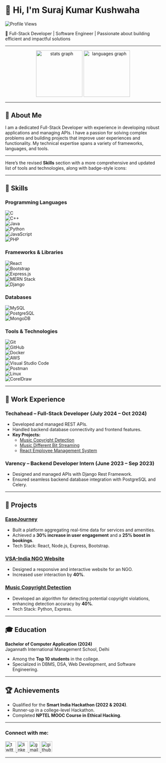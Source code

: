 # 👋 Hi, I'm Suraj Kumar Kushwaha  

![Profile Views](https://komarev.com/ghpvc/?username=kushwaha-suraj&color=blue)


🌟 Full-Stack Developer | Software Engineer | Passionate about building efficient and impactful solutions

---
<div align="center">
  <img src="https://github-readme-stats.vercel.app/api?username=kushwaha-suraj&hide_title=false&hide_rank=false&show_icons=true&include_all_commits=true&count_private=true&disable_animations=false&theme=dracula&locale=en&hide_border=false" height="150" alt="stats graph"  />
  <img src="https://github-readme-stats.vercel.app/api/top-langs?username=kushwaha-suraj&locale=en&hide_title=false&layout=compact&card_width=320&langs_count=5&theme=dracula&hide_border=false" height="150" alt="languages graph"  />
</div>

---

## 🚀 About Me  
I am a dedicated Full-Stack Developer with experience in developing robust applications and managing APIs. I have a passion for solving complex problems and building projects that improve user experiences and functionality. My technical expertise spans a variety of frameworks, languages, and tools.

---

Here’s the revised **Skills** section with a more comprehensive and updated list of tools and technologies, along with badge-style icons:

---

## 🔧 Skills  

### **Programming Languages**  
![C](https://img.shields.io/badge/C-00599C?style=flat&logo=c&logoColor=white)  
![C++](https://img.shields.io/badge/C++-00599C?style=flat&logo=cplusplus&logoColor=white)  
![Java](https://img.shields.io/badge/Java-007396?style=flat&logo=java&logoColor=white)  
![Python](https://img.shields.io/badge/Python-3776AB?style=flat&logo=python&logoColor=white)  
![JavaScript](https://img.shields.io/badge/JavaScript-F7DF1E?style=flat&logo=javascript&logoColor=black)  
![PHP](https://img.shields.io/badge/PHP-777BB4?style=flat&logo=php&logoColor=white)  

### **Frameworks & Libraries**  
![React](https://img.shields.io/badge/React-61DAFB?style=flat&logo=react&logoColor=black)  
![Bootstrap](https://img.shields.io/badge/Bootstrap-563D7C?style=flat&logo=bootstrap&logoColor=white)  
![Express.js](https://img.shields.io/badge/Express.js-000000?style=flat&logo=express&logoColor=white)  
![MERN Stack](https://img.shields.io/badge/MERN-333333?style=flat&logo=mongodb&logoColor=green)  
![Django](https://img.shields.io/badge/Django-092E20?style=flat&logo=django&logoColor=white)  

### **Databases**  
![MySQL](https://img.shields.io/badge/MySQL-4479A1?style=flat&logo=mysql&logoColor=white)  
![PostgreSQL](https://img.shields.io/badge/PostgreSQL-4169E1?style=flat&logo=postgresql&logoColor=white)  
![MongoDB](https://img.shields.io/badge/MongoDB-47A248?style=flat&logo=mongodb&logoColor=white)  

### **Tools & Technologies**  
![Git](https://img.shields.io/badge/Git-F05032?style=flat&logo=git&logoColor=white)  
![GitHub](https://img.shields.io/badge/GitHub-181717?style=flat&logo=github&logoColor=white)  
![Docker](https://img.shields.io/badge/Docker-2496ED?style=flat&logo=docker&logoColor=white)  
![AWS](https://img.shields.io/badge/AWS-232F3E?style=flat&logo=amazon-aws&logoColor=white)  
![Visual Studio Code](https://img.shields.io/badge/VS%20Code-0078D4?style=flat&logo=visual-studio-code&logoColor=white)  
![Postman](https://img.shields.io/badge/Postman-FF6C37?style=flat&logo=postman&logoColor=white)  
![Linux](https://img.shields.io/badge/Linux-FCC624?style=flat&logo=linux&logoColor=black)  
![CorelDraw](https://img.shields.io/badge/CorelDraw-0078D4?style=flat&logo=coreldraw&logoColor=white)  

---

## 💼 Work Experience  

### **Techahead – Full-Stack Developer (July 2024 – Oct 2024)**  
- Developed and managed REST APIs.  
- Handled backend database connectivity and frontend features.  
- **Key Projects:**  
  - [Music Copyright Detection](https://github.com/kushwaha-suraj/Music-Copyright-Detection-Script-master)  
  - [Music Different Bit Streaming](https://github.com/kushwaha-suraj/Stream-Music-On-Different-Bits)  
  - [React Employee Management System](https://github.com/kushwaha-suraj/React-Employee-Management)  

### **Varency – Backend Developer Intern (June 2023 – Sep 2023)**  
- Designed and managed APIs with Django Rest Framework.  
- Ensured seamless backend database integration with PostgreSQL and Celery.  

---

## 🌟 Projects  

### [EaseJourney](https://github.com/kushwaha-suraj/easeJourney)  
- Built a platform aggregating real-time data for services and amenities.  
- Achieved a **30% increase in user engagement** and a **25% boost in bookings**.  
- Tech Stack: React, Node.js, Express, Bootstrap.  

### [VSA-India NGO Website](https://vsa-india.org/)  
- Designed a responsive and interactive website for an NGO.  
- Increased user interaction by **40%**.  

### [Music Copyright Detection](https://github.com/kushwaha-suraj/Music-Copyright-Detection-Script-master)  
- Developed an algorithm for detecting potential copyright violations, enhancing detection accuracy by **40%**.  
- Tech Stack: Python, Express.  

---

## 🎓 Education  
**Bachelor of Computer Application (2024)**  
Jagannath International Management School, Delhi  
- Among the **Top 10 students** in the college.  
- Specialized in DBMS, DSA, Web Development, and Software Engineering.  

---

## 🏆 Achievements  
- Qualified for the **Smart India Hackathon (2022 & 2024)**.  
- Runner-up in a college-level Hackathon.  
- Completed **NPTEL MOOC Course in Ethical Hacking**.  

---
### <div> Connect with me: </div>
<div align="left">
  <a href="https://twitter.com/your_twitter_handle" target="_blank">
    <img src="https://img.shields.io/static/v1?message=Twitter&logo=twitter&label=&color=1DA1F2&logoColor=white&labelColor=&style=for-the-badge" height="35" alt="twitter logo"  />
  </a>
  <a href="https://www.linkedin.com/in/kushwahasooraj/" target="_blank">
    <img src="https://img.shields.io/static/v1?message=LinkedIn&logo=linkedin&label=&color=0077B5&logoColor=white&labelColor=&style=for-the-badge" height="35" alt="linkedin logo"  />
  </a>
  <a href="mailto:Sk111kushwaha@gmail.com">
    <img src="https://img.shields.io/static/v1?message=Gmail&logo=gmail&label=&color=D14836&logoColor=white&labelColor=&style=for-the-badge" height="35" alt="gmail logo"  />
  </a>
  <a href="https://github.com/kushwaha-suraj" target="_blank">
    <img src="https://img.shields.io/static/v1?message=GitHub&logo=github&label=&color=181717&logoColor=white&labelColor=&style=for-the-badge" height="35" alt="github logo"  />
  </a>
</div>

---
